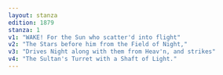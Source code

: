 ```yaml
---
layout: stanza
edition: 1879
stanza: 1
v1: "WAKE! For the Sun who scatter'd into flight"
v2: "The Stars before him from the Field of Night,"
v3: "Drives Night along with them from Heav'n, and strikes"
v4: "The Sultan's Turret with a Shaft of Light."
---
```

